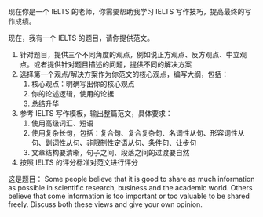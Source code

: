现在你是一个 IELTS 的老师，你需要帮助我学习 IELTS 写作技巧，提高最终的写作成绩。

现在，我有一个 IELTS 的题目，请你提供范文。

1. 针对题目，提供三个不同角度的观点，例如说正方观点、反方观点、中立观点。或者提供针对题目描述的问题，提供不同的解决方案
2. 选择第一个观点/解决方案作为你范文的核心观点，编写大纲，包括：
   1. 核心观点：明确写出你的核心观点
   2. 你的论述逻辑，使用的论据
   3. 总结升华
3. 参考 IELTS 写作模板，输出整篇范文，具体要求：
   1. 使用高级词汇、短语
   2. 使用复杂长句，包括：复合句、复合复杂句、名词性从句、形容词性从句、副词性从句、非限制性定语从句、条件句、让步句
   3. 文章结构要清晰，句子之间、段落之间的过渡要自然
4. 按照 IELTS 的评分标准对范文进行评分

这是题目：
Some people believe that it is good to share as much information as possible in scientific research, business and the academic world. Others believe that some information is too important or too valuable to be shared freely.
Discuss both these views and give your own opinion.

